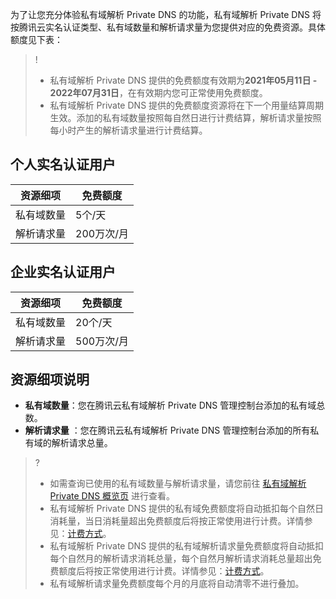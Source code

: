 为了让您充分体验私有域解析 Private DNS 的功能，私有域解析 Private DNS 将按腾讯云实名认证类型、私有域数量和解析请求量为您提供对应的免费资源。具体额度见下表：
>!
>- 私有域解析 Private DNS 提供的免费额度有效期为**2021年05月11日 - 2022年07月31日**，在有效期内您可正常使用免费额度。
>- 私有域解析 Private DNS 提供的免费额度资源将在下一个用量结算周期生效。添加的私有域数量按照每自然日进行计费结算，解析请求量按照每小时产生的解析请求量进行计费结算。
>
## 个人实名认证用户
| **资源细项** | 免费额度      |
| ------------ | ------------- |
| 私有域数量   |   5个/天  |
| 解析请求量       | 200万次/月|

## 企业实名认证用户

| **资源细项** | 免费额度     |
| ------------ | ------------- |
| 私有域数量   |   20个/天 |
| 解析请求量       | 500万次/月|

## 资源细项说明
- **私有域数量**：您在腾讯云私有域解析 Private DNS 管理控制台添加的私有域总数。
- **解析请求量** ：您在腾讯云私有域解析 Private DNS 管理控制台添加的所有私有域的解析请求总量。

>?
>- 如需查询已使用的私有域数量与解析请求量，请您前往 [私有域解析 Private DNS 概览页](https://console.cloud.tencent.com/privatedns) 进行查看。
>- 私有域解析 Private DNS 提供的私有域免费额度将自动抵扣每个自然日消耗量，当日消耗量超出免费额度后将按正常使用进行计费。详情参见：[计费方式](https://cloud.tencent.com/document/product/1338/50523#.E8.AE.A1.E8.B4.B9.E6.96.B9.E5.BC.8F)。
>- 私有域解析 Private DNS 提供的私有域解析请求量免费额度将自动抵扣每个自然月的解析请求消耗总量，每个自然月解析请求消耗总量超出免费额度后将按正常使用进行计费。详情参见：[计费方式](https://cloud.tencent.com/document/product/1338/50523#.E8.AE.A1.E8.B4.B9.E6.96.B9.E5.BC.8F)。
>- 私有域解析请求量免费额度每个月的月底将自动清零不进行叠加。





